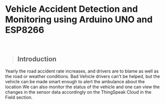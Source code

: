 # Vehicle Accident Detection and Monitoring using Arduino UNO and ESP8266
&nbsp;

> ## Introduction

Yearly the road accident rate increases, and drivers are to blame as well as the road or weather conditions. Bad Vehicle drivers can't be helped, but the vehicle can be made smart enough to alert the ambulance about the location
We can also monitor the status of the vehicle and one can view the changes in the sensor data accordingly on the ThingSpeak Cloud in the Field section.

&nbsp;
> 
